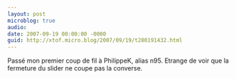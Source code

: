 ```yaml
---
layout: post
microblog: true
audio: 
date: 2007-09-19 00:00:00 -0000
guid: http://xtof.micro.blog/2007/09/19/t280191432.html
---
```

Passé mon premier coup de fil à PhilippeK, alias n95. Etrange de voir que la fermeture du slider ne coupe pas la converse.
